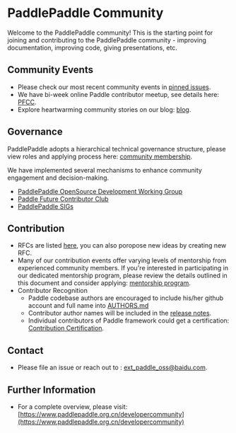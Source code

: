 # PaddlePaddle Community
Welcome to the PaddlePaddle community! This is the starting point for joining and contributing to the PaddlePaddle community - improving documentation, improving code, giving presentations, etc.

## Community Events
- Please check our most recent community events in [pinned issues](https://github.com/PaddlePaddle/Paddle/issues).
- We have bi-week online Paddle contributor meetup, see details here: [PFCC](./pfcc).
- Explore heartwarming community stories on our blog:  [blog](https://pfcc.blog/).

##  Governance
PaddlePaddle adopts a hierarchical technical governance structure, please view roles and applying process here: [community membership](contributors/community-membership.md).

We have implemented several mechanisms to enhance community engagement and decision-making.
- [PaddlePaddle OpenSource Development Working Group](./pposdwg/README.md)
- [Paddle Future Contributor Club](./pfcc/README.md)
- [PaddlePaddle SIGs](./ppsigs/README.md)

## Contribution
- RFCs are listed [here](./rfcs), you can also poropose new ideas by creating new RFC.
- Many of our contribution events offer varying levels of mentorship from experienced community members. If you're interested in participating in our dedicated mentorship program, please review the details outlined in this document and consider applying: [mentorship program](contributors/paddle_contributor_remote_intern_program.pdf).
- Contributor Recognition
  - Paddle codebase authors are encouraged to include his/her github account and full name into [AUTHORS.md](https://github.com/PaddlePaddle/Paddle/blob/develop/AUTHORS.md)
  - Contributor author names will be included in the [release notes](https://github.com/PaddlePaddle/Paddle/releases).
  - Individual contributors of Paddle framework could get a certification: [Contribution Certification](./contributors/certificate-inspection.md).

## Contact
- Please file an issue or reach out to : ext_paddle_oss@baidu.com.

## Further Information
- For a complete overview, please visit: [https://www.paddlepaddle.org.cn/developercommunity](https://www.paddlepaddle.org.cn/developercommunity)

